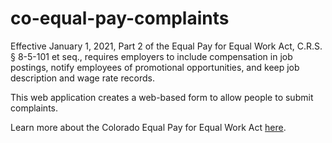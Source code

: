 # co-equal-pay-complaints

Effective January 1, 2021, Part 2 of the Equal Pay for Equal Work Act, 
C.R.S. § 8-5-101 et seq., requires employers to include compensation in 
job postings, notify employees of promotional opportunities, and keep 
job description and wage rate records.

This web application creates a web-based form to allow people to submit
complaints.

Learn more about the Colorado Equal Pay for Equal Work Act [here](https://cdle.colorado.gov/equalpaytransparency).
